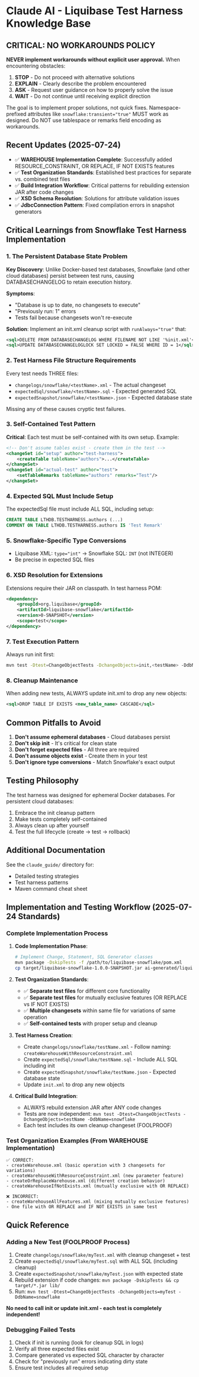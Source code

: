 # Claude AI - Liquibase Test Harness Knowledge Base

## CRITICAL: NO WORKAROUNDS POLICY

**NEVER implement workarounds without explicit user approval.** When encountering obstacles:
1. **STOP** - Do not proceed with alternative solutions
2. **EXPLAIN** - Clearly describe the problem encountered
3. **ASK** - Request user guidance on how to properly solve the issue
4. **WAIT** - Do not continue until receiving explicit direction

The goal is to implement proper solutions, not quick fixes. Namespace-prefixed attributes like `snowflake:transient="true"` MUST work as designed. Do NOT use tablespace or remarks field encoding as workarounds.

## Recent Updates (2025-07-24)
- ✅ **WAREHOUSE Implementation Complete**: Successfully added RESOURCE_CONSTRAINT, OR REPLACE, IF NOT EXISTS features
- ✅ **Test Organization Standards**: Established best practices for separate vs. combined test files
- ✅ **Build Integration Workflow**: Critical patterns for rebuilding extension JAR after code changes
- ✅ **XSD Schema Resolution**: Solutions for attribute validation issues
- ✅ **JdbcConnection Pattern**: Fixed compilation errors in snapshot generators

## Critical Learnings from Snowflake Test Harness Implementation

### 1. The Persistent Database State Problem
**Key Discovery**: Unlike Docker-based test databases, Snowflake (and other cloud databases) persist between test runs, causing DATABASECHANGELOG to retain execution history.

**Symptoms**:
- "Database is up to date, no changesets to execute"
- "Previously run: 1" errors
- Tests fail because changesets won't re-execute

**Solution**: Implement an init.xml cleanup script with `runAlways="true"` that:
```xml
<sql>DELETE FROM DATABASECHANGELOG WHERE FILENAME NOT LIKE '%init.xml'</sql>
<sql>UPDATE DATABASECHANGELOGLOCK SET LOCKED = FALSE WHERE ID = 1</sql>
```

### 2. Test Harness File Structure Requirements
Every test needs THREE files:
- `changelogs/snowflake/<testName>.xml` - The actual changeset
- `expectedSql/snowflake/<testName>.sql` - Expected generated SQL
- `expectedSnapshot/snowflake/<testName>.json` - Expected database state

Missing any of these causes cryptic test failures.

### 3. Self-Contained Test Pattern
**Critical**: Each test must be self-contained with its own setup. Example:
```xml
<!-- Don't assume tables exist - create them in the test -->
<changeSet id="setup" author="test-harness">
    <createTable tableName="authors">...</createTable>
</changeSet>
<changeSet id="actual-test" author="test">
    <setTableRemarks tableName="authors" remarks="Test"/>
</changeSet>
```

### 4. Expected SQL Must Include Setup
The expectedSql file must include ALL SQL, including setup:
```sql
CREATE TABLE LTHDB.TESTHARNESS.authors (...)
COMMENT ON TABLE LTHDB.TESTHARNESS.authors IS 'Test Remark'
```

### 5. Snowflake-Specific Type Conversions
- Liquibase XML: `type="int"` → Snowflake SQL: `INT` (not INTEGER)
- Be precise in expected SQL files

### 6. XSD Resolution for Extensions
Extensions require their JAR on classpath. In test harness POM:
```xml
<dependency>
    <groupId>org.liquibase</groupId>
    <artifactId>liquibase-snowflake</artifactId>
    <version>0-SNAPSHOT</version>
    <scope>test</scope>
</dependency>
```

### 7. Test Execution Pattern
Always run init first:
```bash
mvn test -Dtest=ChangeObjectTests -DchangeObjects=init,<testName> -DdbName=snowflake
```

### 8. Cleanup Maintenance
When adding new tests, ALWAYS update init.xml to drop any new objects:
```xml
<sql>DROP TABLE IF EXISTS <new_table_name> CASCADE</sql>
```

## Common Pitfalls to Avoid

1. **Don't assume ephemeral databases** - Cloud databases persist
2. **Don't skip init** - It's critical for clean state
3. **Don't forget expected files** - All three are required
4. **Don't assume objects exist** - Create them in your test
5. **Don't ignore type conversions** - Match Snowflake's exact output

## Testing Philosophy

The test harness was designed for ephemeral Docker databases. For persistent cloud databases:
1. Embrace the init cleanup pattern
2. Make tests completely self-contained
3. Always clean up after yourself
4. Test the full lifecycle (create → test → rollback)

## Additional Documentation

See the `claude_guide/` directory for:
- Detailed testing strategies
- Test harness patterns
- Maven command cheat sheet

## Implementation and Testing Workflow (2025-07-24 Standards)

### Complete Implementation Process
1. **Code Implementation Phase**:
   ```bash
   # Implement Change, Statement, SQL Generator classes
   mvn package -DskipTests -f /path/to/liquibase-snowflake/pom.xml
   cp target/liquibase-snowflake-1.0.0-SNAPSHOT.jar ai-generated/liquibase-4.33.0/lib/
   ```

2. **Test Organization Standards**:
   - ✅ **Separate test files** for different core functionality
   - ✅ **Separate test files** for mutually exclusive features (OR REPLACE vs IF NOT EXISTS)
   - ✅ **Multiple changesets** within same file for variations of same operation
   - ✅ **Self-contained tests** with proper setup and cleanup

3. **Test Harness Creation**:
   - Create `changelogs/snowflake/testName.xml` - Follow naming: `createWarehouseWithResourceConstraint.xml`
   - Create `expectedSql/snowflake/testName.sql` - Include ALL SQL including init
   - Create `expectedSnapshot/snowflake/testName.json` - Expected database state
   - Update `init.xml` to drop any new objects

4. **Critical Build Integration**:
   - ALWAYS rebuild extension JAR after ANY code changes
   - Tests are now independent: `mvn test -Dtest=ChangeObjectTests -DchangeObjects=testName -DdbName=snowflake`
   - Each test includes its own cleanup changeset (FOOLPROOF)

### Test Organization Examples (From WAREHOUSE Implementation)
```
✅ CORRECT:
- createWarehouse.xml (basic operation with 3 changesets for variations)
- createWarehouseWithResourceConstraint.xml (new parameter feature)
- createOrReplaceWarehouse.xml (different creation behavior)
- createWarehouseIfNotExists.xml (mutually exclusive with OR REPLACE)

❌ INCORRECT:
- createWarehouseAllFeatures.xml (mixing mutually exclusive features)
- One file with OR REPLACE and IF NOT EXISTS in same test
```

## Quick Reference

### Adding a New Test (FOOLPROOF Process)
1. Create `changelogs/snowflake/myTest.xml` with cleanup changeset + test
2. Create `expectedSql/snowflake/myTest.sql` with ALL SQL (including cleanup)
3. Create `expectedSnapshot/snowflake/myTest.json` with expected state
4. Rebuild extension if code changes: `mvn package -DskipTests && cp target/*.jar lib/`
5. Run: `mvn test -Dtest=ChangeObjectTests -DchangeObjects=myTest -DdbName=snowflake`

**No need to call init or update init.xml - each test is completely independent!**

### Debugging Failed Tests
1. Check if init is running (look for cleanup SQL in logs)
2. Verify all three expected files exist
3. Compare generated vs expected SQL character by character
4. Check for "previously run" errors indicating dirty state
5. Ensure test includes all required setup